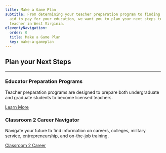 ```yaml
---
title: Make a Game Plan
subtitle: From determining your teacher preparation program to finding financial
  aid to pay for your education, we want you to plan your next steps to become a
  teacher in West Virginia.
eleventyNavigation:
  order: 0
  title: Make a Game Plan
  key: make-a-gameplan
---
```

## Plan your Next Steps

---

### Educator Preparation Programs

Teacher preparation programs are designed to prepare both undergraduate and graduate students to become licensed teachers.

<a href="/make-a-gameplan/educator-preparation-programs/" class="btn">Learn More</a>

### Classroom 2 Career Navigator

Navigate your future to find information on careers, colleges, military service, entrepreneurship, and on-the-job training.

<a href="http://wvclassroom2career.com" class="btn">Classroom 2 Career</a>
